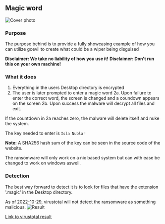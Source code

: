 ## Magic word
![Cover photo](https://github.com/s9rA16Bf4/go-evil/blob/v2/examples/ransomware/Alien/background.jpg?raw=true)

### Purpose
The purpose behind is to provide a fully showcasing example of how you can utilize goevil to create what could be a wiper being disguised

<b>Disclaimer: We take no liability of how you use it!</b>
<b>Disclaimer: Don't run this on your own machine! </b>

### What it does
1. Everything in the users Desktop directory is encrypted
2. The user is later prompted to enter a magic word
2a. Upon failure to enter the correct word, the screen is changed and a coundown appears on the screen
2b. Upon success the malware will decrypt all files and exit.

If the countdown in 2a reaches zero, the malware will delete itself and nuke the system.

The key needed to enter is `Isla Nublar`

<b>Note:</b> A SHA256 hash sum of the key can be seen in the source code of the website.

The ransomware will only work on a nix based system but can with ease be changed to work on windows aswell.

### Detection
The best way forward to detect it is to look for files that have the extension '.magic' in the Desktop directory.

As of 2022-10-29, virustotal will not detect the ransomware as something malicious.
![Result](https://github.com/s9rA16Bf4/go-evil/blob/v2/images/Virus_total_alien_ransomware_result.png?raw=true)

[Link to virustotal result](https://www.virustotal.com/gui/file/163dccd0033ba59f9702ae9310cd939e7144af6643470b1299918f1815a6604a?nocache=1)
